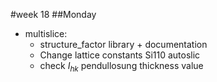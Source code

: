 #week 18
##Monday
- multislice:
    - structure_factor library + documentation 
    - Change lattice constants Si110 autoslic
    - check $I_{hk}$ pendullosung thickness value
